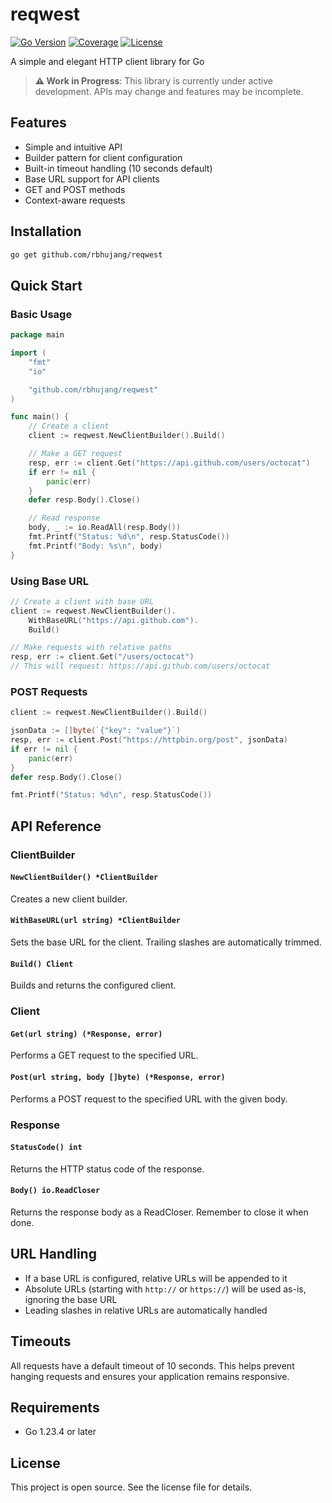 # reqwest

[![Go Version](https://img.shields.io/badge/Go-1.23.4-blue.svg)](https://golang.org/)
[![Coverage](https://img.shields.io/badge/Coverage-97.1%25-green.svg)](coverage.html)
[![License](https://img.shields.io/badge/license-MIT-green.svg)](LICENSE)

A simple and elegant HTTP client library for Go

> **⚠️ Work in Progress**: This library is currently under active development. APIs may change and features may be incomplete.

## Features

- Simple and intuitive API
- Builder pattern for client configuration
- Built-in timeout handling (10 seconds default)
- Base URL support for API clients
- GET and POST methods
- Context-aware requests

## Installation

```bash
go get github.com/rbhujang/reqwest
```

## Quick Start

### Basic Usage

```go
package main

import (
    "fmt"
    "io"

    "github.com/rbhujang/reqwest"
)

func main() {
    // Create a client
    client := reqwest.NewClientBuilder().Build()

    // Make a GET request
    resp, err := client.Get("https://api.github.com/users/octocat")
    if err != nil {
        panic(err)
    }
    defer resp.Body().Close()

    // Read response
    body, _ := io.ReadAll(resp.Body())
    fmt.Printf("Status: %d\n", resp.StatusCode())
    fmt.Printf("Body: %s\n", body)
}
```

### Using Base URL

```go
// Create a client with base URL
client := reqwest.NewClientBuilder().
    WithBaseURL("https://api.github.com").
    Build()

// Make requests with relative paths
resp, err := client.Get("/users/octocat")
// This will request: https://api.github.com/users/octocat
```

### POST Requests

```go
client := reqwest.NewClientBuilder().Build()

jsonData := []byte(`{"key": "value"}`)
resp, err := client.Post("https://httpbin.org/post", jsonData)
if err != nil {
    panic(err)
}
defer resp.Body().Close()

fmt.Printf("Status: %d\n", resp.StatusCode())
```

## API Reference

### ClientBuilder

#### `NewClientBuilder() *ClientBuilder`

Creates a new client builder.

#### `WithBaseURL(url string) *ClientBuilder`

Sets the base URL for the client. Trailing slashes are automatically trimmed.

#### `Build() Client`

Builds and returns the configured client.

### Client

#### `Get(url string) (*Response, error)`

Performs a GET request to the specified URL.

#### `Post(url string, body []byte) (*Response, error)`

Performs a POST request to the specified URL with the given body.

### Response

#### `StatusCode() int`

Returns the HTTP status code of the response.

#### `Body() io.ReadCloser`

Returns the response body as a ReadCloser. Remember to close it when done.

## URL Handling

- If a base URL is configured, relative URLs will be appended to it
- Absolute URLs (starting with `http://` or `https://`) will be used as-is, ignoring the base URL
- Leading slashes in relative URLs are automatically handled

## Timeouts

All requests have a default timeout of 10 seconds. This helps prevent hanging requests and ensures your application remains responsive.

## Requirements

- Go 1.23.4 or later

## License

This project is open source. See the license file for details.
